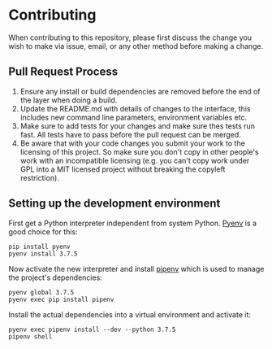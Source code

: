 # Contributing

When contributing to this repository, please first discuss the change you wish to make via issue,
email, or any other method before making a change. 


## Pull Request Process

1. Ensure any install or build dependencies are removed before the end of the layer when doing a 
   build.
2. Update the README.md with details of changes to the interface, this includes new command line parameters, environment 
   variables etc.
3. Make sure to add tests for your changes and make sure thes tests run fast. All tests have to pass before the pull
   request can be merged.
4. Be aware that with your code changes you submit your work to the licensing of this project. So make sure you don't 
   copy in other people's work with an incompatible licensing (e.g. you can't copy work under GPL into a MIT licensed
   project without breaking the copyleft restriction).


## Setting up the development environment

First get a Python interpreter independent from system Python. [Pyenv](https://github.com/pyenv/pyenv) 
is a good choice for this:

    pip install pyenv
    pyenv install 3.7.5
    
Now activate the new interpreter and install [pipenv](https://github.com/pypa/pipenv) which is used to manage the 
project's dependencies:

    pyenv global 3.7.5
    pyenv exec pip install pipenv
    
Install the actual dependencies into a virtual environment and activate it:    
    
    pyenv exec pipenv install --dev --python 3.7.5
    pipenv shell
